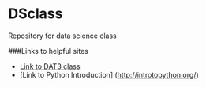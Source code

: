 # DSclass
Repository for data science class

###Links to helpful sites
* [Link to DAT3 class](https://github.com/ga-students/DS-SEA-3)
* [Link to Python Introduction] (http://introtopython.org/)
 

